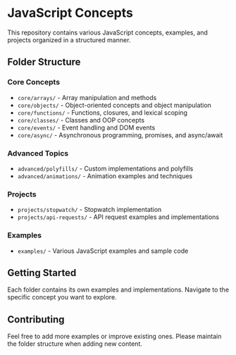 # JavaScript Concepts

This repository contains various JavaScript concepts, examples, and projects organized in a structured manner.

## Folder Structure

### Core Concepts

- `core/arrays/` - Array manipulation and methods
- `core/objects/` - Object-oriented concepts and object manipulation
- `core/functions/` - Functions, closures, and lexical scoping
- `core/classes/` - Classes and OOP concepts
- `core/events/` - Event handling and DOM events
- `core/async/` - Asynchronous programming, promises, and async/await

### Advanced Topics

- `advanced/polyfills/` - Custom implementations and polyfills
- `advanced/animations/` - Animation examples and techniques

### Projects

- `projects/stopwatch/` - Stopwatch implementation
- `projects/api-requests/` - API request examples and implementations

### Examples

- `examples/` - Various JavaScript examples and sample code

## Getting Started

Each folder contains its own examples and implementations. Navigate to the specific concept you want to explore.

## Contributing

Feel free to add more examples or improve existing ones. Please maintain the folder structure when adding new content.
